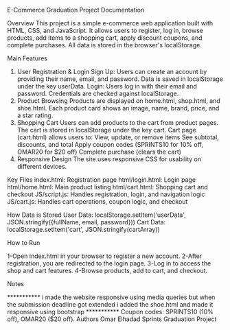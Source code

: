 E-Commerce Graduation Project Documentation

  Overview
    This project is a simple e-commerce web application built with HTML, CSS, and JavaScript.
    It allows users to register, log in, browse products, add items to a shopping cart, apply discount coupons, and complete purchases.
    All data is stored in the browser's localStorage.

Main Features
  1. User Registration & Login
Sign Up:
  Users can create an account by providing their name, email, and password. Data is saved in localStorage under the key userData.
Login:
  Users log in with their email and password. Credentials are checked against localStorage.
2. Product Browsing
  Products are displayed on home.html, shop.html, and shoe.html.
  Each product card shows an image, name, brand, price, and a star rating.
3. Shopping Cart
  Users can add products to the cart from product pages.
  The cart is stored in localStorage under the key cart.
  Cart page (cart.html) allows users to:
  View, update, or remove items
  See subtotal, discounts, and total
  Apply coupon codes (SPRINTS10 for 10% off, OMAR20 for $20 off)
  Complete purchase (clears the cart)
4. Responsive Design
  The site uses responsive CSS for usability on different devices.


Key Files
  index.html: Registration page
  html/login.html: Login page
  html/home.html: Main product listing
  html/cart.html: Shopping cart and checkout
  JS/script.js: Handles registration, login, and navigation logic
  JS/cart.js: Handles cart operations, coupon logic, and checkout


How Data is Stored
  User Data:
    localStorage.setItem('userData', JSON.stringify({fullName, email, password}))
  Cart Data:
    localStorage.setItem('cart', JSON.stringify(cartArray))



How to Run

  1-Open index.html in your browser to register a new account.
  2-After registration, you are redirected to the login page.
  3-Log in to access the shop and cart features.
  4-Browse products, add to cart, and checkout.


Notes

  *********** i made the website responsive using media queries but when the submission deadline got extended i added the shoe.html and made it responsive using bootstrap ***********
  Coupon codes: SPRINTS10 (10% off), OMAR20 ($20 off).
  Authors
  Omar Elhadad
  Sprints Graduation Project

  

